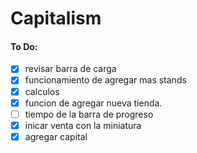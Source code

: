 Capitalism
==========

#### To Do:
- [x] revisar barra de carga
- [x] funcionamiento de agregar mas stands
- [x] calculos
- [x] funcion de agregar nueva tienda.
- [ ] tiempo de la barra de progreso
- [x] inicar venta con la miniatura
- [x] agregar capital
